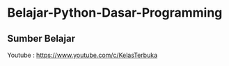 # Belajar-Python-Dasar-Programming
## Sumber Belajar 
Youtube : https://www.youtube.com/c/KelasTerbuka
